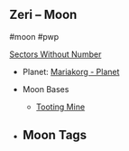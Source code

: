 ## Zeri &ndash; Moon

#moon #pwp

[Sectors Without Number](https://sectorswithoutnumber.com/sector/bfDcBzTtgpeyLUfwzjio/moon/IIM8VDByYq9I3mSqdlKE)

- Planet: [Mariakorg - Planet](../../../Gaming/StarsWithoutNumber/PiratesWithoutPlunder/Mariakorg%20-%20Planet.md)

- Moon Bases
   -   [Tooting Mine](../../../Gaming/StarsWithoutNumber/PiratesWithoutPlunder/Tooting%20Mine%20-%20Moon%20Base.md)

- Moon Tags
	- 
